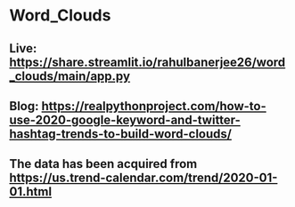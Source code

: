 # Word_Clouds

## Live: https://share.streamlit.io/rahulbanerjee26/word_clouds/main/app.py

## Blog: https://realpythonproject.com/how-to-use-2020-google-keyword-and-twitter-hashtag-trends-to-build-word-clouds/

## The data has been acquired from https://us.trend-calendar.com/trend/2020-01-01.html
